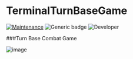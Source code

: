 # TerminalTurnBaseGame
[![Maintenance](https://img.shields.io/badge/Maintained%3F-yes-green.svg)](https://GitHub.com/Naereen/StrapDown.js/graphs/commit-activity)
![Generic badge](https://img.shields.io/badge/Development%3f-Complete-green.svg)
![Developer](https://img.shields.io/badge/Developer-ChristianJude23-blue)

###Turn Base Combat Game


![image](https://github.com/ChristianJude23/TerminalTurnBaseGame/assets/152279955/3d5039c0-46a7-40c5-80ac-93f35b5f870e)

